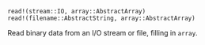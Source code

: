 ```
read!(stream::IO, array::AbstractArray)
read!(filename::AbstractString, array::AbstractArray)
```

Read binary data from an I/O stream or file, filling in `array`.
